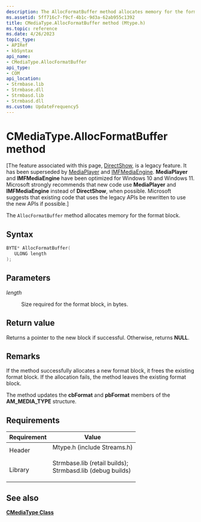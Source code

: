 ```yaml
---
description: The AllocFormatBuffer method allocates memory for the format block.
ms.assetid: 5ff716c7-f9cf-4b1c-9d3a-62ab955c1392
title: CMediaType.AllocFormatBuffer method (Mtype.h)
ms.topic: reference
ms.date: 4/26/2023
topic_type: 
- APIRef
- kbSyntax
api_name: 
- CMediaType.AllocFormatBuffer
api_type: 
- COM
api_location: 
- Strmbase.lib
- Strmbase.dll
- Strmbasd.lib
- Strmbasd.dll
ms.custom: UpdateFrequency5
---
```


# CMediaType.AllocFormatBuffer method

\[The feature associated with this page, [DirectShow](/windows/win32/directshow/directshow), is a legacy feature. It has been superseded by [MediaPlayer](/uwp/api/Windows.Media.Playback.MediaPlayer) and [IMFMediaEngine](/windows/win32/api/mfmediaengine/nn-mfmediaengine-imfmediaengine). **MediaPlayer** and **IMFMediaEngine** have been optimized for Windows 10 and Windows 11. Microsoft strongly recommends that new code use **MediaPlayer** and **IMFMediaEngine** instead of **DirectShow**, when possible. Microsoft suggests that existing code that uses the legacy APIs be rewritten to use the new APIs if possible.\]

The `AllocFormatBuffer` method allocates memory for the format block.

## Syntax


```C++
BYTE* AllocFormatBuffer(
   ULONG length
);
```



## Parameters

<dl> <dt>

*length* 
</dt> <dd>

Size required for the format block, in bytes.

</dd> </dl>

## Return value

Returns a pointer to the new block if successful. Otherwise, returns **NULL**.

## Remarks

If the method successfully allocates a new format block, it frees the existing format block. If the allocation fails, the method leaves the existing format block.

The method updates the **cbFormat** and **pbFormat** members of the **AM\_MEDIA\_TYPE** structure.

## Requirements



| Requirement | Value |
|--------------------|--------------------------------------------------------------------------------------------------------------------------------------------------------------------------------------------|
| Header<br/>  | <dl> <dt>Mtype.h (include Streams.h)</dt> </dl>                                                                                     |
| Library<br/> | <dl> <dt>Strmbase.lib (retail builds); </dt> <dt>Strmbasd.lib (debug builds)</dt> </dl> |



## See also

<dl> <dt>

[**CMediaType Class**](cmediatype.md)
</dt> </dl>

 

 




